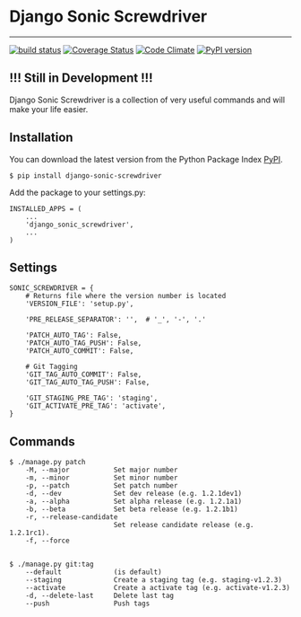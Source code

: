 # Django Sonic Screwdriver
---------------------------------------
[![build status](https://gitlabci.ifeelaffinity.com/projects/8/status.png?ref=master)](https://gitlabci.ifeelaffinity.com/projects/8?ref=master)
[![Coverage Status](https://coveralls.io/repos/rhazdon/django-sonic-screwdriver/badge.svg?branch=master&service=github)](https://coveralls.io/github/rhazdon/django-sonic-screwdriver?branch=master)
[![Code Climate](https://codeclimate.com/github/rhazdon/django-sonic-screwdriver/badges/gpa.svg)](https://codeclimate.com/github/rhazdon/django-sonic-screwdriver)
[![PyPI version](https://badge.fury.io/py/django-sonic-screwdriver.svg)](http://badge.fury.io/py/django-sonic-screwdriver)

## !!! Still in Development !!!

Django Sonic Screwdriver is a collection of very useful commands and will make your life easier.

## Installation
You can download the latest version from the Python Package Index [PyPI](https://pypi.python.org/pypi/django-sonic-screwdriver).

	$ pip install django-sonic-screwdriver

Add the package to your settings.py:
	
	INSTALLED_APPS = (
		...
    	'django_sonic_screwdriver',
    	...
	)
	
## Settings

	SONIC_SCREWDRIVER = {
		# Returns file where the version number is located
		'VERSION_FILE': 'setup.py',
	
		'PRE_RELEASE_SEPARATOR': '',  # '_', '-', '.'
	
		'PATCH_AUTO_TAG': False,
		'PATCH_AUTO_TAG_PUSH': False,
		'PATCH_AUTO_COMMIT': False,
	
		# Git Tagging
		'GIT_TAG_AUTO_COMMIT': False,
		'GIT_TAG_AUTO_TAG_PUSH': False,
	
		'GIT_STAGING_PRE_TAG': 'staging',
		'GIT_ACTIVATE_PRE_TAG': 'activate',
	}


## Commands

	$ ./manage.py patch
		-M, --major           Set major number
		-m, --minor           Set minor number
		-p, --patch           Set patch number
		-d, --dev             Set dev release (e.g. 1.2.1dev1)
		-a, --alpha           Set alpha release (e.g. 1.2.1a1)
		-b, --beta            Set beta release (e.g. 1.2.1b1)
		-r, --release-candidate
							  Set release candidate release (e.g. 1.2.1rc1).
		-f, --force           


	$ ./manage.py git:tag
		--default             (is default)
  		--staging             Create a staging tag (e.g. staging-v1.2.3)
  		--activate            Create a activate tag (e.g. activate-v1.2.3)
  		-d, --delete-last     Delete last tag
 		--push                Push tags

